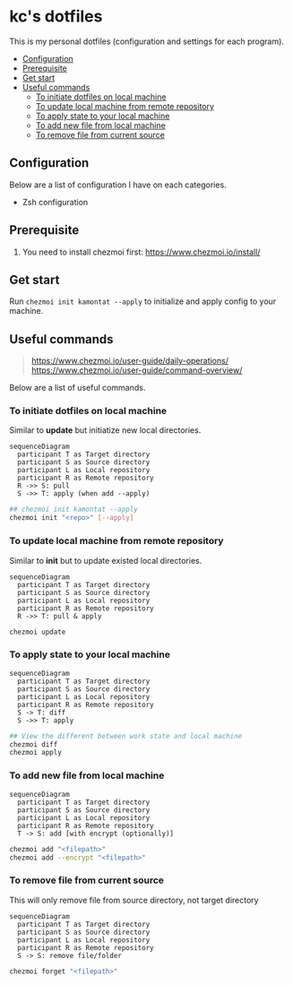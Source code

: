 # kc's dotfiles

This is my personal dotfiles (configuration and settings for each program).

- [Configuration](#configuration)
- [Prerequisite](#prerequisite)
- [Get start](#get-start)
- [Useful commands](#useful-commands)
  - [To initiate dotfiles on local machine](#to-initiate-dotfiles-on-local-machine)
  - [To update local machine from remote repository](#to-update-local-machine-from-remote-repository)
  - [To apply state to your local machine](#to-apply-state-to-your-local-machine)
  - [To add new file from local machine](#to-add-new-file-from-local-machine)
  - [To remove file from current source](#to-remove-file-from-current-source)

## Configuration

Below are a list of configuration I have on each categories.

- Zsh configuration

## Prerequisite

1. You need to install chezmoi first: https://www.chezmoi.io/install/

## Get start

Run `chezmoi init kamontat --apply` to initialize and apply config to your machine.

## Useful commands

> https://www.chezmoi.io/user-guide/daily-operations/
> https://www.chezmoi.io/user-guide/command-overview/

Below are a list of useful commands.

### To initiate dotfiles on local machine

Similar to **update** but initiatize new local directories.

```mermaid
sequenceDiagram
  participant T as Target directory
  participant S as Source directory
  participant L as Local repository
  participant R as Remote repository
  R ->> S: pull
  S ->> T: apply (when add --apply)
```

```bash
## chezmoi init kamontat --apply
chezmoi init "<repo>" [--apply]
```

### To update local machine from remote repository

Similar to **init** but to update existed local directories.

```mermaid
sequenceDiagram
  participant T as Target directory
  participant S as Source directory
  participant L as Local repository
  participant R as Remote repository
  R ->> T: pull & apply
```

```bash
chezmoi update
```

### To apply state to your local machine

```mermaid
sequenceDiagram
  participant T as Target directory
  participant S as Source directory
  participant L as Local repository
  participant R as Remote repository
  S -> T: diff
  S ->> T: apply
```

```bash
## View the different between work state and local machine
chezmoi diff
chezmoi apply
```

### To add new file from local machine

```mermaid
sequenceDiagram
  participant T as Target directory
  participant S as Source directory
  participant L as Local repository
  participant R as Remote repository
  T -> S: add [with encrypt (optionally)]
```

```bash
chezmoi add "<filepath>"
chezmoi add --encrypt "<filepath>"
```

### To remove file from current source

This will only remove file from source directory, not target directory

```mermaid
sequenceDiagram
  participant T as Target directory
  participant S as Source directory
  participant L as Local repository
  participant R as Remote repository
  S -> S: remove file/folder
```

```bash
chezmoi forget "<filepath>"
```
